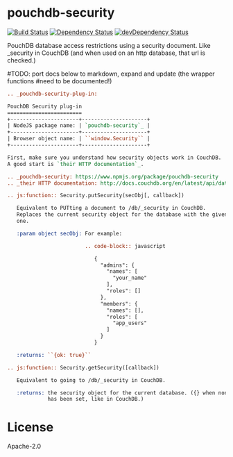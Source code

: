 pouchdb-security
================

[![Build Status](https://travis-ci.org/pouchdb/pouchdb-security.svg?branch=master)](https://travis-ci.org/pouchdb/pouchdb-security)
[![Dependency Status](https://david-dm.org/pouchdb/pouchdb-security.svg)](https://david-dm.org/pouchdb/pouchdb-security)
[![devDependency Status](https://david-dm.org/pouchdb/pouchdb-security/dev-status.svg)](https://david-dm.org/pouchdb/pouchdb-security#info=devDependencies)

PouchDB database access restrictions using a security document. Like
_security in CouchDB (and when used on an http database, that url is
checked.)

#TODO: port docs below to markdown, expand and update (the wrapper functions
#need to be documented!)
```reStructuredText
.. _pouchdb-security-plug-in:

PouchDB Security plug-in
========================
+----------------------+---------------------+
| NodeJS package name: | `pouchdb-security`_ |
+----------------------+---------------------+
| Browser object name: | ``window.Security`` |
+----------------------+---------------------+

First, make sure you understand how security objects work in CouchDB.
A good start is `their HTTP documentation`_.

.. _pouchdb-security: https://www.npmjs.org/package/pouchdb-security
.. _their HTTP documentation: http://docs.couchdb.org/en/latest/api/database/security.html

.. js:function:: Security.putSecurity(secObj[, callback])

   Equivalent to PUTting a document to /db/_security in CouchDB.
   Replaces the current security object for the database with the given
   one.

   :param object secObj: For example:

                         .. code-block:: javascript

                            {
                              "admins": {
                                "names": [
                                  "your_name"
                                ],
                                "roles": []
                              },
                              "members": {
                                "names": [],
                                "roles": [
                                  "app_users"
                                ]
                              }
                            }

   :returns: ``{ok: true}``

.. js:function:: Security.getSecurity([callback])

   Equivalent to going to /db/_security in CouchDB.

   :returns: the security object for the current database. ({} when none
             has been set, like in CouchDB.)
```

# License
Apache-2.0
